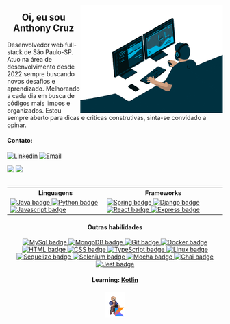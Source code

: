 <picture><img align="right" alt="Profile gif" height="250em" src="https://raw.githubusercontent.com/TonyyCruz/TonyyCruz/main/profile_gif.gif"></picture>
  
<h2 align="center">Oi, eu sou Anthony Cruz</h2>

<p align="left">
Desenvolvedor web full-stack de São Paulo-SP.<br>
Atuo na área de desenvolvimento desde 2022 sempre buscando novos desafios e aprendizado. Melhorando a cada dia em busca de códigos mais limpos e organizados.  
Estou sempre aberto para dicas e criticas construtivas, sinta-se convidado a opinar.
</p>
  

#### Contato:

 [![Linkedin](https://img.shields.io/badge/-LinkedIn-003544?style=for-the-badge&logo=linkedin&logoColor=92cbdf&color:FFF)](https://www.linkedin.com/in/anthony-cruz-dev/)
 [![Email](https://img.shields.io/badge/-Email-003544?style=for-the-badge&logo=gmail&logoColor=92cbdf&color:FFF)](mailto:tony_esqueloto@hotmail.com)

<span align="center">
  <picture>
    <img height="160em" src="https://github-readme-stats.vercel.app/api?username=TonyyCruz&hide_title=true&show_icons=true&theme=blue-green&include_all_commits=true&count_private=true&hide=stars&bg_color=003544&title_color=92cbdf&text_color=FFF&border_radius=20&border_color=92cbdf&icon_color=92cbdf">
  </picture>
  <picture>
    <img height="160em" src="https://github-readme-stats.vercel.app/api/top-langs/?username=tonyycruz&hide_title=true&layout=compact&langs_count=7&theme=blue-green&bg_color=003544&title_color=92cbdf&text_color=FFF&border_radius=20&border_color=92cbdf&icon_color=92cbdf">
  </picture>
</span>
<br>
<br>

<table align="center">
  <tr>
    <th>Linguagens</th>
    <th>Frameworks</th>
  </tr>
  <tr>
    <td>
      <a href="https://docs.oracle.com/en/java/" target="_blank">
        <img src="https://img.shields.io/badge/Java-003544?style=for-the-badge&logo=openjdk" alt="Java badge">
      </a>
      <a href="https://docs.python.org/" target="_blank">
        <img src="https://img.shields.io/badge/Python-003544?style=for-the-badge&logo=python" alt="Python badge">
      </a>
      <a href="https://devdocs.io/javascript/" target="_blank">
        <img src="https://img.shields.io/badge/Javascript-003544?style=for-the-badge&logo=Javascript" alt="Javascript badge">
      </a>
    </td>
    <td>
      <a href="https://spring.io/projects/spring-framework/" target="_blank">
        <img src="https://img.shields.io/badge/Spring-003544?style=for-the-badge&logo=spring" alt="Spring badge">
      </a>
      <a href="https://docs.djangoproject.com/en/4.2/" target="_blank">
        <img src="https://img.shields.io/badge/Django-003544?style=for-the-badge&logo=Django" alt="Django badge">
      </a>
      <a href="https://devdocs.io/react/" target="_blank">
        <img src="https://img.shields.io/badge/React-003544?style=for-the-badge&logo=React" alt="React badge">
      </a>
      <a href="https://devdocs.io/express/" target="_blank">
        <img src="https://img.shields.io/badge/Express-003544?style=for-the-badge&logo=Express" alt="Express badge">
      </a>
    </td>
  </tr>
</table>

<h4 align="center">Outras habilidades</h4>
<div align="center">
  <a href="https://dev.mysql.com/doc/" target="_blank">
    <img src="https://img.shields.io/badge/MySql-003544?style=for-the-badge&logo=MySql" alt="MySql badge">
  </a>
  <a href="https://www.mongodb.com/docs/" target="_blank">
    <img src="https://img.shields.io/badge/MongoDB-003544?style=for-the-badge&logo=MongoDB" alt="MongoDB badge">
  </a>
  <a href="https://git-scm.com/docs/git/pt_BR" target="_blank">
    <img src="https://img.shields.io/badge/Git-003544?style=for-the-badge&logo=Git" alt="Git badge">
  </a>
  <a href="https://docs.docker.com/" target="_blank">
    <img src="https://img.shields.io/badge/Docker-003544?style=for-the-badge&logo=Docker" alt="Docker badge">
  </a>
  <a href="https://www.w3schools.com/html/html_intro.asp" target="_blank">
    <img src="https://img.shields.io/badge/HTML-003544?style=for-the-badge&logo=HTML5" alt="HTML badge">
  </a>
  <a href="https://www.w3schools.com/html/html_intro.asp" target="_blank">
    <img src="https://img.shields.io/badge/CSS-003544?style=for-the-badge&logo=CSS3" alt="CSS badge">
  </a>
  <a href="https://tsdoc.org/" target="_blank">
    <img src="https://img.shields.io/badge/TypeScript-003544?style=for-the-badge&logo=TypeScript" alt="TypeScript badge">
  </a>
  <a href="https://docs.kernel.org/" target="_blank">
    <img src="https://img.shields.io/badge/Linux-003544?style=for-the-badge&logo=Linux" alt="Linux badge">
  </a>
  <a href="https://sequelize.org/docs/v6/" target="_blank">
    <img src="https://img.shields.io/badge/Sequelize-003544?style=for-the-badge&logo=Sequelize" alt="Sequelize badge">
  </a>
  <a href="https://www.selenium.dev/documentation/" target="_blank">
    <img src="https://img.shields.io/badge/Selenium-003544?style=for-the-badge&logo=Selenium" alt="Selenium badge">
  </a>
  <a href="https://mochajs.org/api/mocha.js.html" target="_blank">
    <img src="https://img.shields.io/badge/Mocha-003544?style=for-the-badge&logo=Mocha" alt="Mocha badge">
  </a>
  <a href="https://chai.ml/docs/" target="_blank">
    <img src="https://img.shields.io/badge/Chai-003544?style=for-the-badge&logo=Chai" alt="Chai badge">
  </a>
  <a href="https://jestjs.io/docs/getting-started" target="_blank">
    <img src="https://img.shields.io/badge/Jest-003544?style=for-the-badge&logo=Jest" alt="Jest badge">
  </a>
</div>

<div align="center">
  <h4>Learning: <a href="https://kotlinlang.org/docs/home.html" target="_blank">Kotlin</a></h4>
  <picture><img alt="Profile gif" height="60px" src="https://github.com/TonyyCruz/TonyyCruz/blob/main/learning_gif.gif"></picture>
</div>
<!--
  <a href="http://tonyycruz.github.io" target="_blank" rel="noreferrer noopener">
  <img src="https://img.shields.io/badge/Portf%C3%B3lio-https%3A%2F%2Ftonyycruz.github.io%2F-blue" alt="portfolio" width="280" height="20">
  </a>
  -->

